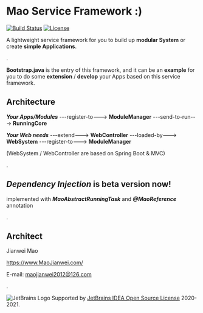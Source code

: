 # Mao Service Framework :)
[![Build Status](https://travis-ci.org/MaoJianwei/Mao_Service_Framework.svg?branch=master)](https://travis-ci.org/MaoJianwei/Mao_Service_Framework)
[![License](https://img.shields.io/badge/License-Apache%202.0-blue.svg)](https://github.com/MaoJianwei/MaoFramework/blob/master/LICENSE)

A lightweight service framework for you to build up **modular System** or create **simple Applications**.

.

**Bootstrap.java** is the entry of this framework, and it can be an **example** for you to do some **extension** / **develop** your Apps based on this service framework.

## Architecture

***Your Apps/Modules*** ---register-to---> **ModuleManager** ---send-to-run---> **RunningCore**

***Your Web needs*** ---extend---> **WebController** ---loaded-by---> **WebSystem** ---register-to---> **ModuleManager**

(WebSystem / WebController are based on Spring Boot & MVC)

.

## ***Dependency Injection*** is beta version now!

implemented with ***MaoAbstractRunningTask*** and ***@MaoReference*** annotation

.

## Architect

Jianwei Mao

https://www.MaoJianwei.com/

E-mail: maojianwei2012@126.com

.

![JetBrains Logo](https://www.jetbrains.com/favicon-32x32.png) Supported by [JetBrains IDEA Open Source License](https://www.jetbrains.com/?from=Mao_Service_Framework) 2020-2021. 
